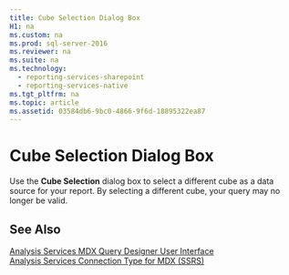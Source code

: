 ```yaml
---
title: Cube Selection Dialog Box
H1: na
ms.custom: na
ms.prod: sql-server-2016
ms.reviewer: na
ms.suite: na
ms.technology: 
  - reporting-services-sharepoint
  - reporting-services-native
ms.tgt_pltfrm: na
ms.topic: article
ms.assetid: 03584db6-9bc0-4866-9f6d-18895322ea87
---
```

# Cube Selection Dialog Box
  Use the **Cube Selection** dialog box to select a different cube as a data source for your report. By selecting a different cube, your query may no longer be valid.  
  
## See Also  
 [Analysis Services MDX Query Designer User Interface](../../Topics/TopicNameNotContainA/Analysis-Services-MDX-Query-Designer-User-Interface.md)   
 [Analysis Services Connection Type for MDX &#40;SSRS&#41;](../../Topics/TopicNameNotContainA/Analysis-Services-Connection-Type-for-MDX--SSRS-.md)  
  
  